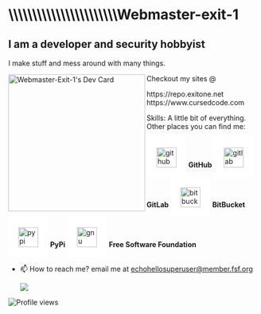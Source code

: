 <h1>\\\\\\\\\\\\\\\\\\\\\\\Webmaster-exit-1</h1>

<h2>I am a developer and security hobbyist</h2>

I make stuff and mess around with many things.

<a href="https://app.daily.dev/DailyDevTips">
<img src="https://api.daily.dev/devcards/c7ced6c2b7044a3989b2d936a2f0d59d.png?r=f5s" width="275" alt="Webmaster-Exit-1's Dev Card" align="left"></a>

Checkout my sites @                                                       
<p>https://repo.exitone.net<br>
https://www.cursedcode.com</p>

Skills: A little bit of everything.
Other places you can find me:

[<img src="https://cdn.jsdelivr.net/npm/simple-icons@3.0.1/icons/github.svg" style="background-color:white;padding:20px;" alt="github" height="40">]( https://github.com/webmaster-exit-1)     <b>GitHub</b>     [<img src='https://cdn.jsdelivr.net/npm/simple-icons@3.0.1/icons/gitlab.svg' style="background-color:white;padding:20px;" alt='gitlab' height='40'>](https://gitlab.com/mrgofuckyourself)     <b>GitLab</b>     [<img src='https://cdn.jsdelivr.net/npm/simple-icons@3.0.1/icons/bitbucket.svg' style="background-color:white;padding:20px;" alt='bitbucket' height='40'>](https://bitbucket.org/mrgfy1337/)     <b>BitBucket</b>     [<img src='https://cdn.jsdelivr.net/npm/simple-icons@3.0.1/icons/pypi.svg' style="background-color:white;padding:20px;" alt='pypi' height='40'>](https://pypi.org/user/mrgfy/)     <b>PyPi</b>    [<img src='https://cdn.jsdelivr.net/npm/simple-icons@3.0.1/icons/gnu.svg' style="background-color:white;padding:20px;" alt='gnu' height='40'>](https://www.fsf.org)     <b>Free Software Foundation</b>

* 📫 How to reach me? email me at echohellosuperuser@member.fsf.org

     <img src="https://static.fsf.org/nosvn/associate/crm/1075729.png"> 
 ![Profile views](https://gpvc.arturio.dev/webmaster-exit-1) 
<!---
webmaster-exit-1/webmaster-exit-1 is a ✨ special ✨ repository because its `README.md` (this file) appears on your GitHub profile.
You can click the Preview link to take a look at your changes.
--->
